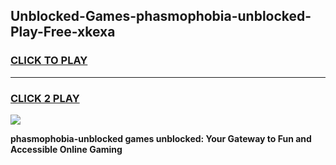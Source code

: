 
## Unblocked-Games-phasmophobia-unblocked-Play-Free-xkexa
<h3>
<a href="https://premium76.site?title=phasmophobia-unblocked&ref=19M">CLICK TO PLAY</a></h3>
<hr>

<h3>
<a href="https://premium76.site?title=phasmophobia-unblocked&ref=19M">CLICK 2 PLAY</a>
  
</h3>

<a href="https://premium76.site?title=phasmophobia-unblocked&ref=19M"><img src="https://clearcache.store/games.png"></a>


**phasmophobia-unblocked games unblocked: Your Gateway to Fun and Accessible Online Gaming**
